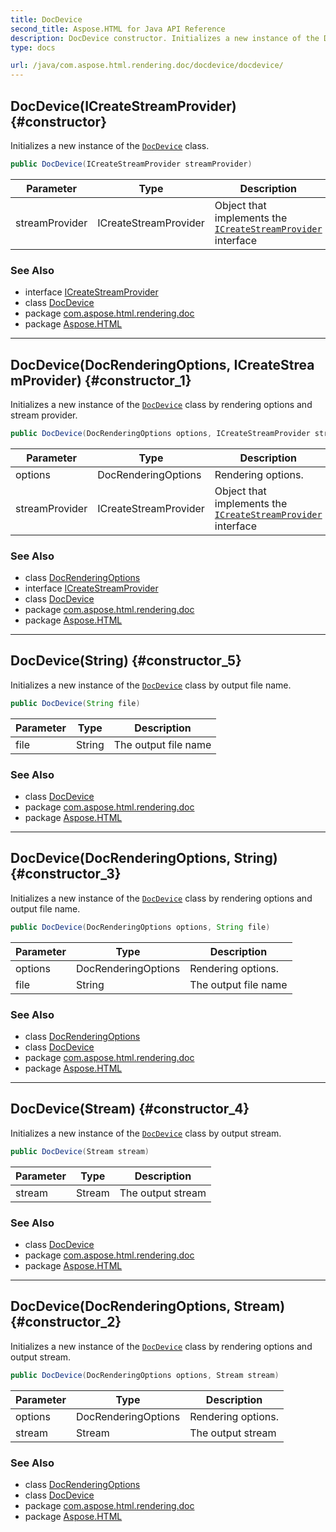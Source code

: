```yaml
---
title: DocDevice
second_title: Aspose.HTML for Java API Reference
description: DocDevice constructor. Initializes a new instance of the DocDevice class
type: docs

url: /java/com.aspose.html.rendering.doc/docdevice/docdevice/
---
```

## DocDevice(ICreateStreamProvider) {#constructor}

Initializes a new instance of the [`DocDevice`](../) class.

```java
public DocDevice(ICreateStreamProvider streamProvider)
```

| Parameter | Type | Description |
| --- | --- | --- |
| streamProvider | ICreateStreamProvider | Object that implements the [`ICreateStreamProvider`](../../../com.aspose.html.io/icreatestreamprovider/) interface |

### See Also

* interface [ICreateStreamProvider](../../../com.aspose.html.io/icreatestreamprovider/)
* class [DocDevice](../)
* package [com.aspose.html.rendering.doc](../../../com.aspose.html.rendering.doc/)
* package [Aspose.HTML](../../../)

---

## DocDevice(DocRenderingOptions, ICreateStreamProvider) {#constructor_1}

Initializes a new instance of the [`DocDevice`](../) class by rendering options and stream provider.

```java
public DocDevice(DocRenderingOptions options, ICreateStreamProvider streamProvider)
```

| Parameter | Type | Description |
| --- | --- | --- |
| options | DocRenderingOptions | Rendering options. |
| streamProvider | ICreateStreamProvider | Object that implements the [`ICreateStreamProvider`](../../../com.aspose.html.io/icreatestreamprovider/) interface |

### See Also

* class [DocRenderingOptions](../../docrenderingoptions/)
* interface [ICreateStreamProvider](../../../com.aspose.html.io/icreatestreamprovider/)
* class [DocDevice](../)
* package [com.aspose.html.rendering.doc](../../../com.aspose.html.rendering.doc/)
* package [Aspose.HTML](../../../)

---

## DocDevice(String) {#constructor_5}

Initializes a new instance of the [`DocDevice`](../) class by output file name.

```java
public DocDevice(String file)
```

| Parameter | Type | Description |
| --- | --- | --- |
| file | String | The output file name |

### See Also

* class [DocDevice](../)
* package [com.aspose.html.rendering.doc](../../../com.aspose.html.rendering.doc/)
* package [Aspose.HTML](../../../)

---

## DocDevice(DocRenderingOptions, String) {#constructor_3}

Initializes a new instance of the [`DocDevice`](../) class by rendering options and output file name.

```java
public DocDevice(DocRenderingOptions options, String file)
```

| Parameter | Type | Description |
| --- | --- | --- |
| options | DocRenderingOptions | Rendering options. |
| file | String | The output file name |

### See Also

* class [DocRenderingOptions](../../docrenderingoptions/)
* class [DocDevice](../)
* package [com.aspose.html.rendering.doc](../../../com.aspose.html.rendering.doc/)
* package [Aspose.HTML](../../../)

---

## DocDevice(Stream) {#constructor_4}

Initializes a new instance of the [`DocDevice`](../) class by output stream.

```java
public DocDevice(Stream stream)
```

| Parameter | Type | Description |
| --- | --- | --- |
| stream | Stream | The output stream |

### See Also

* class [DocDevice](../)
* package [com.aspose.html.rendering.doc](../../../com.aspose.html.rendering.doc/)
* package [Aspose.HTML](../../../)

---

## DocDevice(DocRenderingOptions, Stream) {#constructor_2}

Initializes a new instance of the [`DocDevice`](../) class by rendering options and output stream.

```java
public DocDevice(DocRenderingOptions options, Stream stream)
```

| Parameter | Type | Description |
| --- | --- | --- |
| options | DocRenderingOptions | Rendering options. |
| stream | Stream | The output stream |

### See Also

* class [DocRenderingOptions](../../docrenderingoptions/)
* class [DocDevice](../)
* package [com.aspose.html.rendering.doc](../../../com.aspose.html.rendering.doc/)
* package [Aspose.HTML](../../../)
